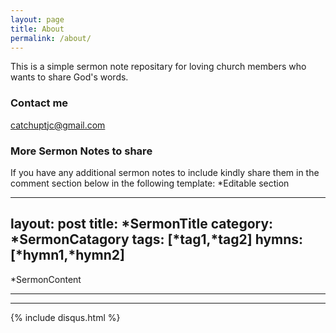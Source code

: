 ```yaml
---
layout: page
title: About
permalink: /about/
---
```


This is a simple sermon note repositary for loving church members who wants to share God's words.

### Contact me

[catchuptjc@gmail.com](mailto:catchuptjc@gmail.com)

### More Sermon Notes to share

If you have any additional sermon notes to include kindly share them in the comment section below in the following template:
 *Editable section
 
---
layout: post
title: *SermonTitle
category: *SermonCatagory
tags: [*tag1,*tag2]
hymns: [*hymn1,*hymn2]
---
*SermonContent


----
****


  {% include disqus.html %}

